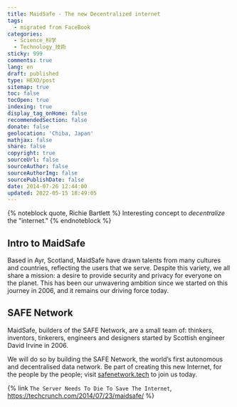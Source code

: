 ```yaml
---
title: MaidSafe - The new Decentralized internet
tags:
  - migrated from FaceBook
categories:
  - Science_科学
  - Technology_技術
sticky: 999
comments: true
lang: en
draft: published
type: HEXO/post
sitemap: true
toc: false
tocOpen: true
indexing: true
display_tag_onHome: false
recommendedSection: false
donate: false
geolocation: 'Chiba, Japan'
mathjax: false
share: false
copyright: true
sourceUrl: false
sourceAuthor: false
sourceAuthorImg: false
sourcePublishDate: false
date: 2014-07-26 12:44:00
updated: 2022-05-15 18:49:05
---
```

{% noteblock quote, Richie Bartlett %}
Interesting concept to *decentralize* the "internet."
{% endnoteblock %}

## Intro to MaidSafe
Based in Ayr, Scotland, MaidSafe have drawn talents from many cultures and countries, reflecting the users that we serve. Despite this variety, we all share a mission: a desire to provide security and privacy for everyone on the planet. This has been our unwavering ambition since we started on this journey in 2006, and it remains our driving force today.

## SAFE Network
MaidSafe, builders of the SAFE Network, are a small team of: thinkers, inventors, tinkerers, engineers and designers started by Scottish engineer David Irvine in 2006.

We will do so by building the SAFE Network, the world’s first autonomous and decentralised data network. Be part of creating this new Internet, for the people by the people; visit [safenetwork.tech](https://safenetwork.tech) to join us today.

{% link `The Server Needs To Die To Save The Internet`, https://techcrunch.com/2014/07/23/maidsafe/ %}